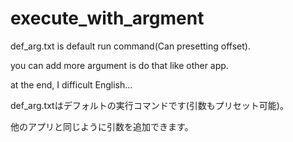 # execute_with_argment

def_arg.txt is default run command(Can presetting offset).

you can add more argument is do that like other app.

at the end, I difficult English...


def_arg.txtはデフォルトの実行コマンドです(引数もプリセット可能)。

他のアプリと同じように引数を追加できます。